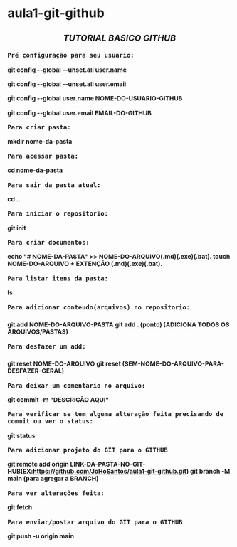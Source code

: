 # aula1-git-github
### ***<h3><p align="center">TUTORIAL BASICO GITHUB</p>***
<!-- TOKEN: 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 -->
  
``Pré configuração para seu usuario:``

<sub>git config --global --unset.all user.name</sub>

<sub>git config --global --unset.all user.email</sub>

<sub>git config --global user.name NOME-DO-USUARIO-GITHUB</sub>

<sub>git config --global user.email EMAIL-DO-GITHUB</sub>

``Para criar pasta:``

<sub>mkdir nome-da-pasta</sub>

``Para acessar pasta:``

<sub>cd nome-da-pasta</sub>

``Para sair da pasta atual:``

<sub>cd ..</sub>

``Para iniciar o repositorio:``

<sub>git init</sub>

``Para criar documentos:``

<sub>echo "# NOME-DA-PASTA" >> NOME-DO-ARQUIVO(.md)(.exe)(.bat). touch NOME-DO-ARQUIVO + EXTENÇÃO (.md)(.exe)(.bat).</sub>

``Para listar itens da pasta:``

<sub>ls</sub>

``Para adicionar conteudo(arquivos) no repositorio:``

<sub>git add NOME-DO-ARQUIVO-PASTA</sub>
<sub>git add . (ponto) [ADICIONA TODOS OS ARQUIVOS/PASTAS)</sub>

``Para desfazer um add:``

<sub>git reset NOME-DO-ARQUIVO</sub>
<sub>git reset (SEM-NOME-DO-ARQUIVO-PARA-DESFAZER-GERAL)</sub>

``Para deixar um comentario no arquivo:``

<sub>git commit -m "DESCRIÇÃO AQUI"</sub>

``Para verificar se tem alguma alteração feita precisando de commit ou ver o status:``

<sub>git status</sub>

``Para adicionar projeto do GIT para o GITHUB``

<sub>git remote add origin LINK-DA-PASTA-NO-GIT-HUB(EX:https://github.com/JoHoSantos/aula1-git-github.git) git branch -M main (para agregar a BRANCH)</sub>

``Para ver alterações feita:``

<sub>git fetch</sub>

``Para enviar/postar arquivo do GIT para o GITHUB``

<sub>git push -u origin main</sub>
